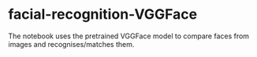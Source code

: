 # facial-recognition-VGGFace
The notebook uses the pretrained VGGFace model to compare faces from images and recognises/matches them.
